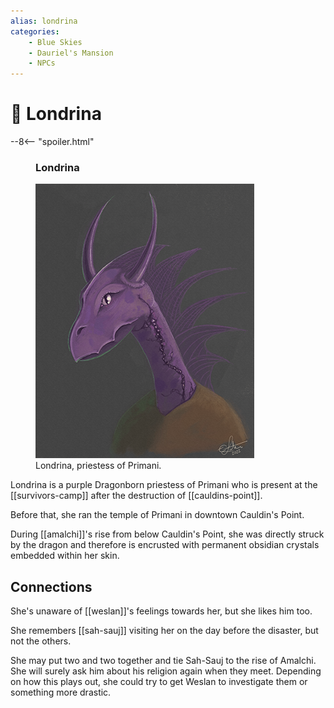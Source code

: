 ```yaml
---
alias: londrina
categories:
    - Blue Skies
    - Dauriel's Mansion
    - NPCs
---
```

# 🔐 Londrina

--8<-- "spoiler.html"

<figure class="infobox right">
  <h3>Londrina</h3>
  <a href="/assets/images/londrina-full.png">
    <img src="/assets/images/londrina-tiny.png" />
  </a>
  <figcaption>
    Londrina, priestess of Primani.
  </figcaption>
</figure>

Londrina is a purple Dragonborn priestess of Primani who is present at the [[survivors-camp]] after the destruction of [[cauldins-point]].

Before that, she ran the temple of Primani in downtown Cauldin's Point.

During [[amalchi]]'s rise from below Cauldin's Point, she was directly struck by the dragon and therefore is encrusted with permanent obsidian crystals embedded within her skin.

## Connections

She's unaware of [[weslan]]'s feelings towards her, but she likes him too.

She remembers [[sah-sauj]] visiting her on the day before the disaster, but not the others.

She may put two and two together and tie Sah-Sauj to the rise of Amalchi. She will surely ask him about his religion again when they meet. Depending on how this plays out, she could try to get Weslan to investigate them or something more drastic.
